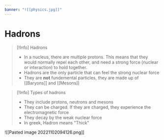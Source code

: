 ```yaml
---
banner: "![[physics.jpg]]"
---
```


# Hadrons

> [!Info] Hadrons
> - In a nucleus, there are multiple protons. This means that they would normally repel each other, and need a strong force (nuclear or interaction) to hold together.
> - Hadrons are the only particle that can feel the strong nuclear force
> - They are **not** fundemental particles, they are made up of [[Baryons]] and [[Mesons]]

> [!Info] Types of hadrons
> - They include protons, neutrons and mesons
> - They can be charged. If they are charged, they experience the electromagnetic force
> - They decay by the weak nuclear force
> - In greek, Hadron means "Thick"

![[Pasted image 20221102094126.png]]